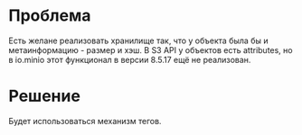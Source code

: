 # Проблема
Есть желане реализовать хранилище так, что у объекта была бы и метаинформацию - размер и хэш.
В S3 API у объектов есть attributes, но в io.minio этот функционал в версии 8.5.17 ещё не реализован.

# Решение
Будет использоваться механизм тегов.